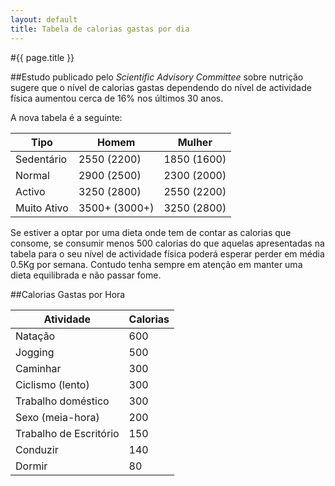 ```yaml
---
layout: default
title: Tabela de calorias gastas por dia
---
```


#{{ page.title }}

##Estudo publicado pelo _Scientific Advisory Committee_ sobre nutrição sugere que o nível de calorias gastas dependendo do nível de actividade física aumentou cerca de 16% nos últimos 30 anos.

A nova tabela é a seguinte:

Tipo        | Homem         | Mulher
------------|---------------|-------------
Sedentário  | 2550 (2200)   | 1850 (1600)
Normal      | 2900 (2500)   | 2300 (2000)
Activo      | 3250 (2800)   | 2550 (2200)
Muito Ativo | 3500+ (3000+) | 3250 (2800)

Se estiver a optar por uma dieta onde tem de contar as calorias que consome, se consumir menos 500 calorias do que aquelas apresentadas na tabela para o seu nível de actividade física poderá esperar perder em média 0.5Kg por semana. Contudo tenha sempre em atenção em manter uma dieta equilibrada e não passar fome.

##Calorias Gastas por Hora

Atividade              | Calorias
-----------------------|----------
Natação                | 600
Jogging                | 500
Caminhar               | 300
Ciclismo (lento)       | 300
Trabalho doméstico     | 300
Sexo (meia-hora)       | 200
Trabalho de Escritório | 150
Conduzir               | 140
Dormir                 | 80